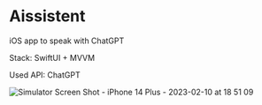 # Aissistent
iOS app to speak with ChatGPT

Stack: SwiftUI + MVVM

Used API: ChatGPT

![Simulator Screen Shot - iPhone 14 Plus - 2023-02-10 at 18 51 09](https://user-images.githubusercontent.com/59142519/218136406-92e2703f-7052-4a77-8c3f-f24f50915721.png)
